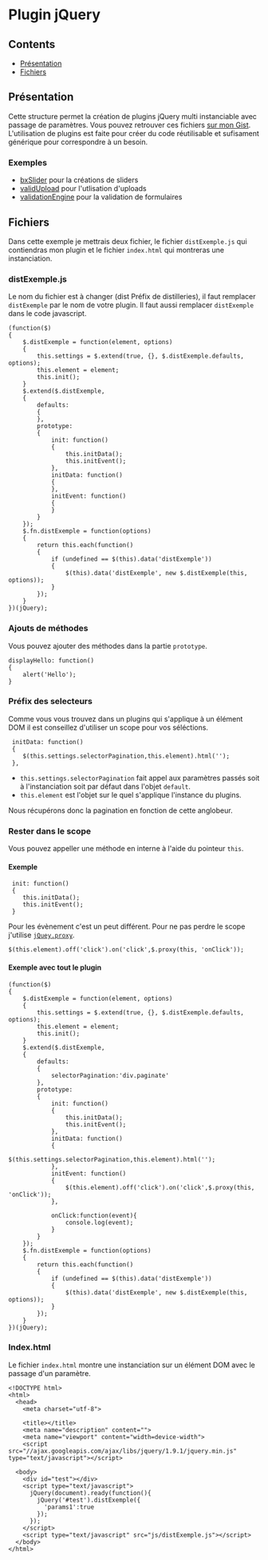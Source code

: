 # Plugin jQuery


## Contents
- [Présentation](#doc-presentation)
- [Fichiers](#doc-files)


<a name="doc-presentation"></a>
## Présentation
Cette structure permet la création de plugins jQuery multi instanciable avec passage de paramètres.
Vous pouvez retrouver ces fichiers [sur mon Gist](https://gist.github.com/mfrancois/9003066).
L'utilisation de plugins est faite pour créer du code réutilisable et sufisament générique pour correspondre à un besoin.

### Exemples

* [bxSlider](http://bxslider.com/) pour la créations de sliders
* [validUpload](http://distilleri.es/validupload) pour l'utlisation d'uploads
* [validationEngine](https://github.com/posabsolute/jQuery-Validation-Engine) pour la validation de formulaires


<a name="doc-files"></a>
## Fichiers
Dans cette exemple je mettrais deux fichier, le fichier `distExemple.js` qui contiendras mon plugin et le fichier `index.html` qui montreras une instanciation.

### distExemple.js

Le nom du fichier est à changer (dist Préfix de distilleries), il faut remplacer `distExemple` par le nom de votre plugin.
Il faut aussi remplacer `distExemple` dans le code javascript.


    (function($)
    {
        $.distExemple = function(element, options)
        {
            this.settings = $.extend(true, {}, $.distExemple.defaults, options);
            this.element = element;
            this.init();
        }
        $.extend($.distExemple,
        {
            defaults:
            {
            },
            prototype:
            {
                init: function()
                {
                    this.initData();
                    this.initEvent();
                },
                initData: function()
                {
                },
                initEvent: function()
                {
                }
            }
        });
        $.fn.distExemple = function(options)
        {
            return this.each(function()
            {
                if (undefined == $(this).data('distExemple'))
                {
                    $(this).data('distExemple', new $.distExemple(this, options));
                }
            });
        }
    })(jQuery);



### Ajouts de méthodes
Vous pouvez ajouter des méthodes dans la partie `prototype`.


    displayHello: function()
    {
        alert('Hello');
    }


### Préfix des selecteurs
Comme vous vous trouvez dans un plugins qui s'applique à un élément DOM il est conseillez d'utiliser un scope pour vos séléctions.

     initData: function()
     {
        $(this.settings.selectorPagination,this.element).html('');
     },



* `this.settings.selectorPagination` fait appel aux paramètres passés soit à l'instanciation soit par défaut dans l'objet `default`.
* `this.element` est l'objet sur le quel s'applique l'instance du plugins.

<div class="alert alert-info">
Nous récupérons donc la pagination en fonction de cette anglobeur.
</div>

### Rester dans le scope
Vous pouvez appeller une méthode en interne à l'aide du pointeur `this`.

#### Exemple

     init: function()
     {
        this.initData();
        this.initEvent();
     }

Pour les évènement c'est un peut différent. Pour ne pas perdre le scope j'utilise [`jQuey.proxy`](https://api.jquery.com/jQuery.proxy/).

    $(this.element).off('click').on('click',$.proxy(this, 'onClick'));

#### Exemple avec tout le plugin



    (function($)
    {
        $.distExemple = function(element, options)
        {
            this.settings = $.extend(true, {}, $.distExemple.defaults, options);
            this.element = element;
            this.init();
        }
        $.extend($.distExemple,
        {
            defaults:
            {
                selectorPagination:'div.paginate'
            },
            prototype:
            {
                init: function()
                {
                    this.initData();
                    this.initEvent();
                },
                initData: function()
                {
                    $(this.settings.selectorPagination,this.element).html('');
                },
                initEvent: function()
                {
                    $(this.element).off('click').on('click',$.proxy(this, 'onClick'));
                },

                onClick:function(event){
                    console.log(event);
                }
            }
        });
        $.fn.distExemple = function(options)
        {
            return this.each(function()
            {
                if (undefined == $(this).data('distExemple'))
                {
                    $(this).data('distExemple', new $.distExemple(this, options));
                }
            });
        }
    })(jQuery);



### Index.html
Le fichier `index.html` montre une instanciation sur un élément DOM avec le passage d'un paramètre.


    <!DOCTYPE html>
    <html>
      <head>
        <meta charset="utf-8">

        <title></title>
        <meta name="description" content="">
        <meta name="viewport" content="width=device-width">
        <script src="//ajax.googleapis.com/ajax/libs/jquery/1.9.1/jquery.min.js" type="text/javascript"></script>

      <body>
        <div id="test"></div>
        <script type="text/javascript">
          jQuery(document).ready(function(){
            jQuery('#test').distExemple({
              'params1':true
            });
          });
        </script>
        <script type="text/javascript" src="js/distExemple.js"></script>
      </body>
    </html>